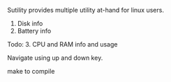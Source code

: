 Sutility provides multiple utility at-hand for linux users.

1. Disk info
2. Battery info

Todo:
3. CPU and RAM info and usage

Navigate using up and down key.

make to compile
